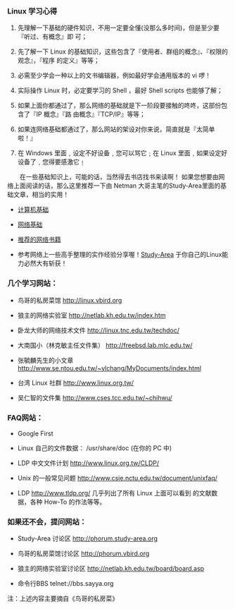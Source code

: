 ### Linux 学习心得
1. 先理解一下基础的硬件知识，不用一定要全懂(没那么多时间)，但是至少要『听过、有概念』即 可；

2. 先了解一下 Linux 的基础知识，这些包含了『使用者、群组的概念』、『权限的观念』，『程序 的定义』等等；

3. 必需至少学会一种以上的文书编辑器，例如最好学会通用版本的 vi 啰！

4. 实际操作 Linux 时，必定要学习的 Shell ，最好 Shell scripts 也能够了解；

5. 如果上面你都通过了，那么网络的基础就是下一阶段要接触的咚咚，这部份包含了『IP 概念』『路 由概念』『TCP/IP』等等；

6. 如果连网络基础都通过了，那么网站的架设对你来说，简直就是『太简单啦！』

7. 在 Windows 里面﹐设定不好设备﹐您可以骂它﹔在 Linux 里面﹐如果设定好设备了﹐您得要感激它﹗

&emsp;&emsp;在一些基础知识上，可能的话，当然得去书店找书来读啊！ 如果您想要由网络上面阅读的话，那么这里推荐一下由 Netman 大哥主笔的Study-Area里面的基础文章，相当的实用！
    
* [计算机基础](http://www.study-area.org/compu/compu.htm)

* [网络基础](http://www.study-area.org/network/network.htm)

* [推荐的网络书籍](http://linux.vbird.org/linux_basic/0120howtolinux/0120howtolinux_1.php)

* 参考网络上一些高手整理的实作经验分享喔！[Study-Area](http://www.study-area.org) 于你自己的Linux能力必然大有斩获！

### 几个学习网站：

* 鸟哥的私房菜馆 http://linux.vbird.org

* 狼主的网络实验室 http://netlab.kh.edu.tw/index.htm

* 卧龙大师的网络技术文件 http://linux.tnc.edu.tw/techdoc/

* 大南国小（林克敏主任文件集） http://freebsd.lab.mlc.edu.tw/

* 张毓麟先生的小文章 http://www.se.ntou.edu.tw/~ylchang/MyDocuments/index.html

* 台湾 Linux 社群 http://www.linux.org.tw/

* 吴仁智的文件集 http://www.cses.tcc.edu.tw/~chihwu/


### FAQ网站：

* Google First

* Linux 自己的文件数据： /usr/share/doc (在你的 PC 中)

* LDP 中文文件计划 http://www.linux.org.tw/CLDP/

* Unix 的一般常见问题 http://www.csie.nctu.edu.tw/document/unixfaq/

* LDP http://www.tldp.org/ 几乎列出了所有 Linux 上面可以看到 的文献数据，各种 How-To 的作法等等。

### 如果还不会，提问网站：

* Study-Area 讨论区 http://phorum.study-area.org

* 鸟哥的私房菜馆讨论区 http://phorum.vbird.org

* 狼主的网络实验室讨论区 http://netlab.kh.edu.tw/board/board.asp

* 命令行BBS telnet://bbs.sayya.org


注：上述内容主要摘自《鸟哥的私房菜》
